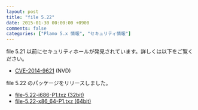 ```yaml
---
layout: post
title: "file 5.22"
date: 2015-01-30 00:00:00 +0900
comments: false
categories: ["Plamo 5.x 情報", "セキュリティ情報"]
---
```


file 5.21 以前にセキュリティホールが発見されています。詳しくは以下をご覧ください。

* [CVE-2014-9621](https://web.nvd.nist.gov/view/vuln/detail?vulnId=CVE-2014-9621) (NVD)

file 5.22 のパッケージをリリースしました。

* [file-5.22-i686-P1.txz (32bit)](ftp://plamo.linet.gr.jp/pub/Plamo-5.x/x86/plamo/00_base/file-5.22-i686-P1.txz)
* [file-5.22-x86_64-P1.txz (64bit)](ftp://plamo.linet.gr.jp/pub/Plamo-5.x/x86_64/plamo/00_base/file-5.22-x86_64-P1.txz)